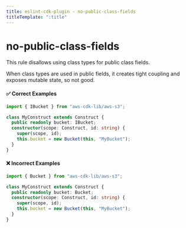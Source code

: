 ```yaml
---
title: eslint-cdk-plugin - no-public-class-fields
titleTemplate: ":title"
---
```


# no-public-class-fields

This rule disallows using class types for public class fields.

When class types are used in public fields, it creates tight coupling and exposes mutable state, so not good.

#### ✅ Correct Examples

```ts
import { IBucket } from "aws-cdk-lib/aws-s3";

class MyConstruct extends Construct {
  public readonly bucket: IBucket;
  constructor(scope: Construct, id: string) {
    super(scope, id);
    this.bucket = new Bucket(this, "MyBucket");
  }
}
```

#### ❌ Incorrect Examples

```ts
import { Bucket } from "aws-cdk-lib/aws-s3";

class MyConstruct extends Construct {
  public readonly bucket: Bucket;
  constructor(scope: Construct, id: string) {
    super(scope, id);
    this.bucket = new Bucket(this, "MyBucket");
  }
}
```
